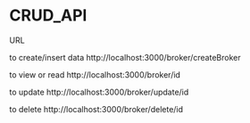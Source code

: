 # CRUD_API

URL 

to create/insert data
http://localhost:3000/broker/createBroker 

to view or read
http://localhost:3000/broker/id  

to update
http://localhost:3000/broker/update/id

to delete
http://localhost:3000/broker/delete/id
